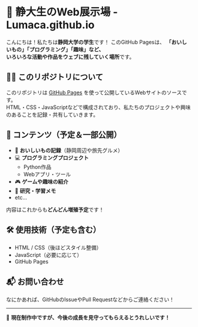 # 🍜 静大生のWeb展示場 - Lumaca.github.io

こんにちは！私たちは**静岡大学の学生**です！
このGitHub Pagesは、
**「おいしいもの」「プログラミング」「趣味」**など、  
いろいろな活動や作品を**ウェブに残していく場所**です。

## 🐣🐣 このリポジトリについて

このリポジトリは [GitHub Pages](https://pages.github.com/) を使って公開しているWebサイトのソースです。  
HTML・CSS・JavaScriptなどで構成されており、私たちのプロジェクトや興味のあることを記録・共有していきます。

## 📌 コンテンツ（予定＆一部公開）

- 🍰 **おいしいもの記録**（静岡周辺や旅先グルメ）
- 💻 **プログラミングプロジェクト**
  - Python作品
  - Webアプリ・ツール
- 🎮 **ゲームや趣味の紹介**
- 📝 **研究・学習メモ**
- etc...

内容はこれからも**どんどん増殖予定**です！

## 🛠 使用技術（予定も含む）

- HTML / CSS（後ほどスタイル整備）
- JavaScript（必要に応じて）
- GitHub Pages

## 📬 お問い合わせ

なにかあれば、GitHubのIssueやPull Requestなどからご連絡ください！

---

🚧 **現在制作中ですが、今後の成長を見守ってもらえるとうれしいです！**
